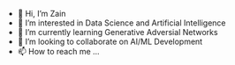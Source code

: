 - 👋 Hi, I’m Zain
- 👀 I’m interested in Data Science and Artificial Intelligence
- 🌱 I’m currently learning Generative Adversial Networks
- 💞️ I’m looking to collaborate on AI/ML Development
- 📫 How to reach me ...

<!---
zainuamalik/zainuamalik is a ✨ special ✨ repository because its `README.md` (this file) appears on your GitHub profile.
You can click the Preview link to take a look at your changes.
--->
